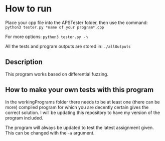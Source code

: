 # How to run
Place your cpp file into the APSTester folder, then use the command:
```python3 tester.py *name of your program*.cpp```

For more options:
```python3 tester.py -h```

All the tests and program outputs are stored in:
```./allOutputs```

## Description
This program works based on differential fuzzing.

## How to make your own tests with this program
In the workingPrograms folder there needs to be at least one (there can be more) compiled program for which you are decently certain gives the correct solution.
I will be updating this repository to have my version of the program included.

The program will always be updated to test the latest assignment given. This can be changed with the ```-a``` argument.